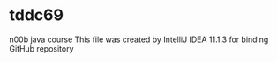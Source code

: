 tddc69
======

n00b java course
This file was created by IntelliJ IDEA 11.1.3 for binding GitHub repository

